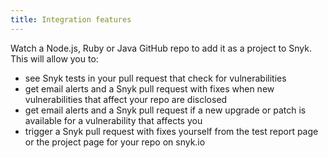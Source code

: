 ```yaml
---
title: Integration features
---
```


Watch a Node.js, Ruby or Java GitHub repo to add it as a project to Snyk. This will allow you to:

* see Snyk tests in your pull request that check for vulnerabilities
* get email alerts and a Snyk pull request with fixes when new vulnerabilities that affect your repo are disclosed
* get email alerts and a Snyk pull request if a new upgrade or patch is available for a vulnerability that affects you
* trigger a Snyk pull request with fixes yourself from the test report page or the project page for your repo on snyk.io
